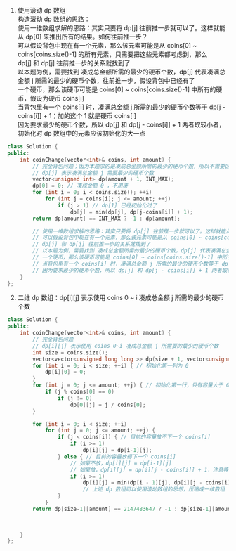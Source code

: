 1. 使用滚动 dp 数组  
构造滚动 dp 数组的思路：  
使用一维数组求解的思路：其实只要将 dp[j] 往前推一步就可以了。这样就能从 dp[0] 来推出所有的结果。如何往前推一步？  
可以假设背包中现在有一个元素，那么该元素可能是从 coins[0] ~ coins[coins.size()-1] 的所有元素，只需要把这些元素都考虑到，那么  
dp[j] 和 dp[j] 往前推一步的关系就找到了  
以本题为例，需要找到 凑成总金额所需的最少的硬币个数，dp[j] 代表凑满总金额 j 所需的最少的硬币个数，往前推一步，假设背包中已经有了  
一个硬币，那么该硬币可能是 coins[0] ~ coins[coins.size()-1] 中所有的硬币，假设为硬币 coins[i]  
当背包里有一个 coins[i] 时，凑满总金额 j 所需的最少的硬币个数等于 dp[j - coins[i]] + 1；加的这个 1 就是硬币 coins[i]  
因为要求最少的硬币个数，所以 dp[j] 和 dp[j - coins[i]] + 1 两者取较小者，初始化时 dp 数组中的元素应该初始化的大一点  

```cpp
class Solution {
public:
    int coinChange(vector<int>& coins, int amount) {
        // 完全背包问题；因为本题求的是凑成总金额所需的最少的硬币个数，所以不需要区分组合或排列，按照先元素再背包容量求解
        // dp[j] 表示凑满总金额 j 需要最少的硬币个数
        vector<unsigned int> dp(amount + 1, INT_MAX);
        dp[0] = 0; // 凑成金额 0 ，不用凑
        for (int i = 0; i < coins.size(); ++i) 
            for (int j = coins[i]; j <= amount; ++j) 
                if (j > 1) // dp[1] 已经初始化过了
                    dp[j] = min(dp[j], dp[j-coins[i]] + 1);
        return dp[amount] == INT_MAX ? -1 : dp[amount];

        // 使用一维数组求解的思路：其实只要将 dp[j] 往前推一步就可以了。这样就能从 dp[0] 来推出所有的结果。如何往前推一步？
        // 可以假设背包中现在有一个元素，那么该元素可能是从 coins[0] ~ coins[coins.size()-1] 的所有元素，只需要把这些元素都考虑到，那么
        // dp[j] 和 dp[j] 往前推一步的关系就找到了
        // 以本题为例，需要找到 凑成总金额所需的最少的硬币个数，dp[j] 代表凑满总金额 j 所需的最少的硬币个数，往前推一步，假设背包中已经有了
        // 一个硬币，那么该硬币可能是 coins[0] ~ coins[coins.size()-1] 中所有的硬币，假设为硬币 coins[i]
        // 当背包里有一个 coins[i] 时，凑满总金额 j 所需的最少的硬币个数等于 dp[j - coins[i]] + 1；加的这个 1 就是硬币 coins[i]
        // 因为要求最少的硬币个数，所以 dp[j] 和 dp[j - coins[i]] + 1 两者取较小者，初始化时 dp 数组中的元素应该初始化的大一点
    }
};
```

2. 二维 dp 数组：dp\[i]\[j] 表示使用 coins 0 ~ i 凑成总金额 j 所需的最少的硬币个数
```cpp
class Solution {
public:
    int coinChange(vector<int>& coins, int amount) {
        // 完全背包问题
        // dp[i][j] 表示使用 coins 0~i 凑成总金额 j 所需要的最少的硬币个数
        int size = coins.size();
        vector<vector<unsigned long long >> dp(size + 1, vector<unsigned long long>(amount + 1, 2147483647));
        for (int i = 0; i < size; ++i) { // 初始化第一列为 0
            dp[i][0] = 0;
        }
        for (int j = 0; j <= amount; ++j) { // 初始化第一行，只有容量大于 0 为 coins[0] 的倍数时，才初始化为 j/coins[0]
            if (j % coins[0] == 0)
                if (j != 0)
                    dp[0][j] = j / coins[0];
        }

        for (int i = 0; i < size; ++i) 
            for (int j = 0; j <= amount; ++j) {
                if (j < coins[i]) { // 目前的容量放不下一个 coins[i]
                    if (i >= 1)
                        dp[i][j] = dp[i-1][j];
                } else { // 目前的容量放得下一个 coins[i]
                    // 如果不放，dp[i][j] = dp[i-1][j]
                    // 如果放，dp[i][j] = dp[i][j - coins[i]] + 1，注意等号右侧下标为 i，因为物品 i 可以被使用无限次
                    if (i >= 1)
                        dp[i][j] = min(dp[i - 1][j], dp[i][j - coins[i]] + 1); // 因为要求所需的最少的硬币个数，取两者较小者
                        // 上述 dp 数组可以使用滚动数组的思想，压缩成一维数组
                }
            }
        return dp[size-1][amount] == 2147483647 ? -1 : dp[size-1][amount];

        
        
    }
};
```
